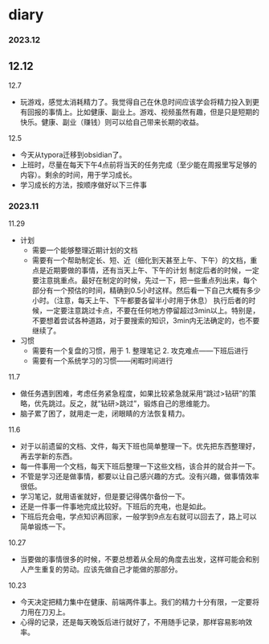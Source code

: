 # diary

### 2023.12

12.12
- 

12.7
- 玩游戏，感觉太消耗精力了。我觉得自己在休息时间应该学会将精力投入到更有回报的事情上。比如健康、副业上。游戏、视频虽然有趣，但是只是短期的快乐。健康、副业（赚钱）则可以给自己带来长期的收益。

12.5
- 今天从typora迁移到obsidian了。
- 上班时，尽量在每天下午4点前将当天的任务完成（至少能在周报里写足够的内容）。剩余的时间，用于学习成长。
- 学习成长的方法，按顺序做好以下三件事

### 2023.11

11.29
- 计划
  - 需要一个能够整理近期计划的文档
  - 需要有一个帮助制定长、短、近（细化到天甚至上午、下午）的文档，重点是近期要做的事情，还有当天上午、下午的计划
制定后者的时候，一定要注意挑重点。最好在制定的时候，先过一下，把一些重点列出来，每个部分有一个预估的时间，精确到0.5小时这样。然后看一下自己大概有多少小时。（注意，每天上午、下午都要各留半小时用于休息）
执行后者的时候，一定要注意跳过卡点，不要在任何地方停留超过3min以上。特别是，不要想着尝试各种道路，对于要搜索的知识，3min内无法确定的，也不要继续了。
- 习惯
  - 需要有一个复盘的习惯，用于 1. 整理笔记 2. 攻克难点——下班后进行
  - 需要有一个系统学习的习惯——闲暇时间进行

11.7
- 做任务遇到困难，考虑任务紧急程度，如果比较紧急就采用“跳过>钻研”的策略，优先跳过。反之，就“钻研>跳过”，锻炼自己的思维能力。
- 脑子累了困了，就用走一走，闭眼睛的方法恢复精力。

11.6
- 对于以前遗留的文档、文件，每天下班也简单整理一下。优先把东西整理好，再去学新的东西。
- 每一件事用一个文档，每天下班后整理一下这些文档，该合并的就合并一下。
- 不管是学习还是做事情，都要以让自己感兴趣的方式。没有兴趣，做事情效率很低。
- 学习笔记，就用语雀就好，但是要记得偶尔备份一下。
- 还是一件事一件事地完成比较好。下班后的充电，也是如此。
- 下班后充会电，学点知识再回家，一般学到9点左右就可以回去了，路上可以简单锻炼一下。

10.27
- 当要做的事情很多的时候，不要总想着从全局的角度去出发，这样可能会和别人产生重复的劳动。应该先做自己才能做的那部分。

10.23
- 今天决定把精力集中在健康、前端两件事上。我们的精力十分有限，一定要将力用在刀刃上。
- 心得的记录，还是每天晚饭后进行就好了，不用随手记录，那样容易影响效率。
